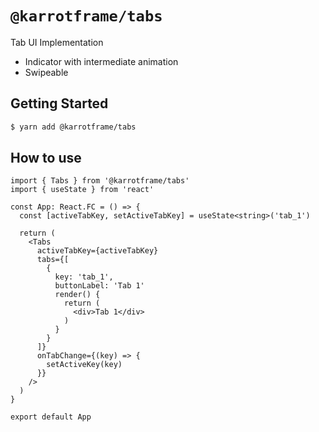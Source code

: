 # `@karrotframe/tabs`

Tab UI Implementation

- Indicator with intermediate animation
- Swipeable

## Getting Started

```bash
$ yarn add @karrotframe/tabs
```

## How to use

```tsx
import { Tabs } from '@karrotframe/tabs'
import { useState } from 'react'

const App: React.FC = () => {
  const [activeTabKey, setActiveTabKey] = useState<string>('tab_1')

  return (
    <Tabs
      activeTabKey={activeTabKey}
      tabs={[
        {
          key: 'tab_1',
          buttonLabel: 'Tab 1'
          render() {
            return (
              <div>Tab 1</div>
            )
          }
        }
      ]}
      onTabChange={(key) => {
        setActiveKey(key)
      }}
    />
  )
}

export default App
```
